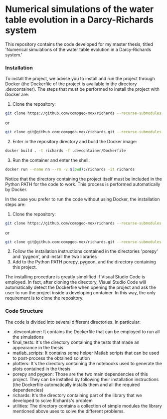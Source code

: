 # Numerical simulations of the water table evolution in a Darcy-Richards system
This repository contains the code developed for my master thesis, titled 'Numerical simulations of the water table evolution in a Darcy-Richards system.'


### Installation
To install the project, we advise you to install and run the project through Docker (the Dockerfile of the project is available in the directory .devcontainer).
The steps that must be performed to install the project with Docker are:
1. Clone the repository:
```bash
git clone https://github.com/compgeo-mox/richards --recurse-submodules
```
or
```bash
git clone git@github.com:compgeo-mox/richards.git --recurse-submodules
```
2. Enter in the repository directory and build the Docker image:
```bash
docker build . -t richards -f .devcontainer/Dockerfile
```
3. Run the container and enter the shell:
```bash
docker run --name nn --rm -v $(pwd):/richards -it richards
```

Notice that the directory containing the project itself must be included in the Python PATH for the code to work. 
This process is performed automatically by Docker.

In the case you prefer to run the code without using Docker, the installation steps are:

1. Clone the repository:
```bash
git clone https://github.com/compgeo-mox/richards --recurse-submodules
```
or
```bash
git clone git@github.com:compgeo-mox/richards.git --recurse-submodules
```
2. Follow the installation instructions contained in the directories 'porepy' and 'pygeon', and install the two libraries
3. Add to the Python PATH porepy, pygeon, and the directory containing this project.

The installing procedure is greatly simplified if Visual Studio Code is employed.
In fact, after cloning the directory, Visual Studio Code will automatically detect the Dockerfile when opening the project and ask the user to run the project inside a developing container.
In this way, the only requirement is to clone the repository.

### Code Structure

The code is divided into several different directories.
In particular:
- .devcontainer: It contains the Dockerfile that can be employed to run all the simulations
- final_tests: It's the directory containing the tests that made an appearance in the thesis
- matlab_scripts: It contains some helper Matlab scripts that can be used to post-process the obtained solution
- plotters: It's the directory containing the notebooks used to generate the plots contained in the thesis
- porepy and pygeon: Those are the two main dependencies of this project. They can be installed by following their installation instructions (the Dockerfile automatically installs them and all the required dependencies)
- richards: It's the directory containing part of the library that we developed to solve Richards's problem
- utilities: The directory contains a collection of simple modules the library mentioned above uses to solve the different problems.
